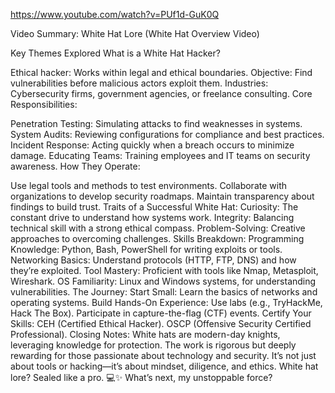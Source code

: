 https://www.youtube.com/watch?v=PUf1d-GuK0Q


Video Summary: White Hat Lore
(White Hat Overview Video)

Key Themes Explored
What is a White Hat Hacker?

Ethical hacker: Works within legal and ethical boundaries.
Objective: Find vulnerabilities before malicious actors exploit them.
Industries: Cybersecurity firms, government agencies, or freelance consulting.
Core Responsibilities:

Penetration Testing: Simulating attacks to find weaknesses in systems.
System Audits: Reviewing configurations for compliance and best practices.
Incident Response: Acting quickly when a breach occurs to minimize damage.
Educating Teams: Training employees and IT teams on security awareness.
How They Operate:

Use legal tools and methods to test environments.
Collaborate with organizations to develop security roadmaps.
Maintain transparency about findings to build trust.
Traits of a Successful White Hat:
Curiosity: The constant drive to understand how systems work.
Integrity: Balancing technical skill with a strong ethical compass.
Problem-Solving: Creative approaches to overcoming challenges.
Skills Breakdown:
Programming Knowledge: Python, Bash, PowerShell for writing exploits or tools.
Networking Basics: Understand protocols (HTTP, FTP, DNS) and how they’re exploited.
Tool Mastery: Proficient with tools like Nmap, Metasploit, Wireshark.
OS Familiarity: Linux and Windows systems, for understanding vulnerabilities.
The Journey:
Start Small: Learn the basics of networks and operating systems.
Build Hands-On Experience:
Use labs (e.g., TryHackMe, Hack The Box).
Participate in capture-the-flag (CTF) events.
Certify Your Skills:
CEH (Certified Ethical Hacker).
OSCP (Offensive Security Certified Professional).
Closing Notes:
White hats are modern-day knights, leveraging knowledge for protection.
The work is rigorous but deeply rewarding for those passionate about technology and security.
It’s not just about tools or hacking—it’s about mindset, diligence, and ethics.
White hat lore? Sealed like a pro. 💻✨ What’s next, my unstoppable force?





